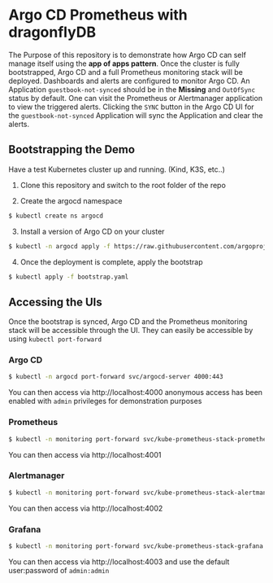# Argo CD Prometheus with dragonflyDB
The Purpose of this repository is to demonstrate how Argo CD can self manage itself using the **app of apps pattern**. Once the cluster is fully bootstrapped, Argo CD and a full Prometheus monitoring stack will be deployed. Dashboards and alerts are configured to monitor Argo CD. An Application `guestbook-not-synced` should be in the **Missing** and `OutOfSync` status by default. One can visit the Prometheus or Alertmanager application to view the triggered alerts.  Clicking the `SYNC` button in the Argo CD UI for the `guestbook-not-synced` Application will sync the Application and clear the alerts.  

## Bootstrapping the Demo
Have a test Kubernetes cluster up and running. (Kind, K3S, etc..)

1. Clone this repository and switch to the root folder of the repo

2. Create the argocd namespace
```bash
$ kubectl create ns argocd
```
3. Install a version of Argo CD on your cluster
```bash
$ kubectl -n argocd apply -f https://raw.githubusercontent.com/argoproj/argo-cd/release-2.9/manifests/install.yaml
 ```
4. Once the deployment is complete, apply the bootstrap
```bash
$ kubectl apply -f bootstrap.yaml
```

## Accessing the UIs
Once the bootstrap is synced, Argo CD and the Prometheus monitoring stack will be accessible through the UI. They can easily be accessible by using `kubectl port-forward`

### Argo CD
```bash
$ kubectl -n argocd port-forward svc/argocd-server 4000:443
```
You can then access via http://localhost:4000 anonymous access has been enabled with `admin` privileges for demonstration purposes

### Prometheus
```bash
$ kubectl -n monitoring port-forward svc/kube-prometheus-stack-prometheus 4001:9090
```
You can then access via http://localhost:4001

### Alertmanager
```bash
$ kubectl -n monitoring port-forward svc/kube-prometheus-stack-alertmanager 4002:9093
```
You can then access via http://localhost:4002

### Grafana
```bash
$ kubectl -n monitoring port-forward svc/kube-prometheus-stack-grafana 4003:80
```
You can then access via http://localhost:4003 and use the default user:password of `admin:admin`